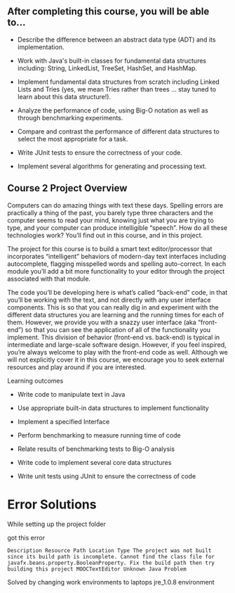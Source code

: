 ## After completing this course, you will be able to...

- Describe the difference between an abstract data type (ADT) and its implementation.

- Work with Java's built-in classes for fundamental data structures including: String, LinkedList, TreeSet, HashSet, and HashMap.

- Implement fundamental data structures from scratch including Linked Lists and Tries (yes, we mean Tries rather than trees ... stay tuned to learn about this data structure!).

- Analyze the performance of code, using Big-O notation as well as through benchmarking experiments.

- Compare and contrast the performance of different data structures to select the most appropriate for a task.

- Write JUnit tests to ensure the correctness of your code.

- Implement several algorithms for generating and processing text.


## Course 2 Project Overview

Computers can do amazing things with text these days.  Spelling errors are practically a thing of the past, you barely type three characters and the computer seems to read your mind, knowing just what you are trying to type, and your computer can produce intelligible “speech”.  How do all these technologies work?  You’ll find out in this course, and in this project.

The project for this course is to build a smart text editor/processor that incorporates “intelligent” behaviors of modern-day text interfaces including autocomplete, flagging misspelled words and spelling auto-correct.  In each module you’ll add a bit more functionality to your editor through the project associated with that module.

The code you’ll be developing here is what’s called “back-end” code, in that you’ll be working with the text, and not directly with any user interface components.  This is so that you can really dig in and experiment with the different data structures you are learning and the running times for each of them.  However, we provide you with a snazzy user interface (aka “front-end”)  so that you can see the application of all of the functionality you implement.  This division of behavior (front-end vs. back-end) is typical in intermediate and large-scale software design.   However, if you feel inspired, you’re always welcome to play with the front-end code as well.  Although we will not explicitly cover it in this course, we encourage you to seek external resources and play around if you are interested.

Learning outcomes
- Write code to manipulate text in Java

- Use appropriate built-in data structures to implement functionality

- Implement a specified Interface

- Perform benchmarking to measure running time of code

- Relate results of benchmarking tests to Big-O analysis

- Write code to implement several core data structures

- Write unit tests using JUnit to ensure the correctness of code

# Error Solutions
While setting up the project folder

got this error
```
Description Resource Path Location Type The project was not built since its build path is incomplete. Cannot find the class file for javafx.beans.property.BooleanProperty. Fix the build path then try building this project MOOCTextEditor Unknown Java Problem
```

Solved by changing work environments to laptops jre_1.0.8 environment